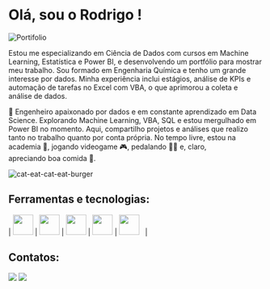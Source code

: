 # Olá, sou o Rodrigo ! 

![Portifolio](https://github.com/user-attachments/assets/df496383-55e5-4fb8-a691-6640d3301054)

Estou me especializando em Ciência de Dados com cursos em Machine Learning, Estatística e Power BI, e desenvolvendo um portfólio para mostrar meu trabalho. Sou formado em Engenharia Química e tenho um grande interesse por dados. Minha experiência inclui estágios, análise de KPIs e automação de tarefas no Excel com VBA, o que aprimorou a coleta e análise de dados.



🚀 Engenheiro apaixonado por dados e em constante aprendizado em Data Science. Explorando Machine Learning, VBA, SQL e estou mergulhado em Power BI no momento. Aqui, compartilho projetos e análises que realizo tanto no trabalho quanto por conta própria. No tempo livre, estou na academia 💪, jogando videogame 🎮, pedalando 🚴‍♂ e, claro, apreciando boa comida 🍔.





![cat-eat-cat-eat-burger](https://github.com/user-attachments/assets/0ac468c7-52c6-4831-bbba-4a17992bc9e5)








## Ferramentas e tecnologias:

|   <img src="https://cdn.jsdelivr.net/gh/devicons/devicon@latest/icons/cplusplus/cplusplus-original.svg" width="40"/>   |   <img src="https://cdn.jsdelivr.net/gh/devicons/devicon@latest/icons/python/python-original.svg" width="40" />   |   <img src="https://cdn.jsdelivr.net/gh/devicons/devicon@latest/icons/visualbasic/visualbasic-original.svg" width="40"/>   |   <img src="https://cdn.jsdelivr.net/gh/devicons/devicon@latest/icons/azuresqldatabase/azuresqldatabase-original.svg" width="40"/>   |   <img src="https://img.icons8.com/?size=512&id=qYfwpsRXEcpc&format=png" height="40">   |


## Contatos:

<a href="https://www.linkedin.com/in/rodrigogomesbertini" target="_blank"><img loading="lazy" src="https://img.shields.io/badge/-LinkedIn-%230077B5?style=for-the-badge&logo=linkedin&logoColor=white" target="_blank"></a>     </div>  <a href = "mailto:contato@rodrigo.gbertini"><img loading="lazy" src="https://img.shields.io/badge/Gmail-D14836?style=for-the-badge&logo=gmail&logoColor=white" target="_blank"></a>
